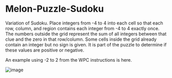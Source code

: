 # Melon-Puzzle-Sudoku
Variation of Sudoku. Place integers from -4 to 4 into each cell so that each row, column, and region contains each integer from -4 to 4 exactly once. The numbers outside the grid represent the sum of all integers between that clue and the zero in that row/column. Some cells inside the grid already contain an integer but no sign is given. It is part of the puzzle to determine if these values are positive or negative.

An example using -2 to 2 from the WPC instructions is here.

![image](https://user-images.githubusercontent.com/94445094/188270448-10ab6ed6-e558-428f-b1b9-2bd6b02f71df.png)

